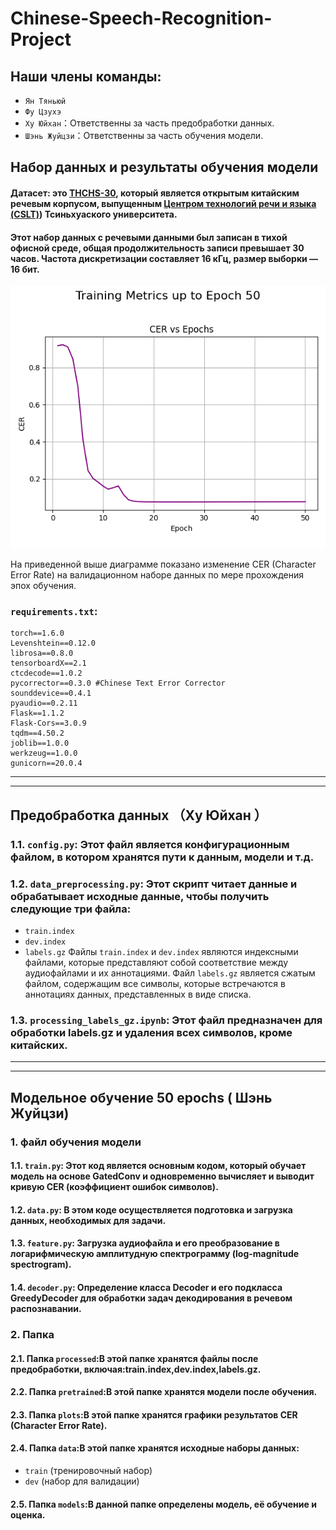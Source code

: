 # Chinese-Speech-Recognition-Project
## Наши члены команды: 
- `Ян Тяньюй`
- `Фу Цзухэ`
- `Ху Юйхан`：Ответственны за часть предобработки данных.
- `Шэнь Жуйцзи`：Ответственны за часть обучения модели.

## Набор данных и результаты обучения модели
#### Датасет: это [THCHS-30](https://www.openslr.org/18/), который является открытым китайским речевым корпусом, выпущенным [Центром технологий речи и языка (CSLT)](https://www.openslr.org/18/)) Тсиньхуаского университета.
#### Этот набор данных с речевыми данными был записан в тихой офисной среде, общая продолжительность записи превышает 30 часов. Частота дискретизации составляет 16 кГц, размер выборки — 16 бит.

![CER Plot](./plots/cer_epoch_50.png)

На приведенной выше диаграмме показано изменение CER (Character Error Rate) на валидационном наборе данных по мере прохождения эпох обучения.

### `requirements.txt`: 
```text
torch==1.6.0
Levenshtein==0.12.0
librosa==0.8.0
tensorboardX==2.1
ctcdecode==1.0.2
pycorrector==0.3.0 #Chinese Text Error Corrector
sounddevice==0.4.1
pyaudio==0.2.11
Flask==1.1.2
Flask-Cors==3.0.9
tqdm==4.50.2
joblib==1.0.0
werkzeug==1.0.0
gunicorn==20.0.4
```

---
---
## Предобработка данных （Ху Юйхан ）

### 1.1. `config.py`: Этот файл является конфигурационным файлом, в котором хранятся пути к данным, модели и т.д.
### 1.2. `data_preprocessing.py`: Этот скрипт читает данные и обрабатывает исходные данные, чтобы получить следующие три файла:
- `train.index`
- `dev.index`
- `labels.gz`
Файлы `train.index` и `dev.index` являются индексными файлами, которые представляют собой соответствие между аудиофайлами и их аннотациями.
Файл `labels.gz` является сжатым файлом, содержащим все символы, которые встречаются в аннотациях данных, представленных в виде списка.
### 1.3. `processing_labels_gz.ipynb`: Этот файл предназначен для обработки labels.gz и удаления всех символов, кроме китайских.

---
---
## Модельное обучение 50 epochs ( Шэнь Жуйцзи)

### 1. файл обучения модели
#### 1.1. `train.py`: Этот код является основным кодом, который обучает модель на основе GatedConv и одновременно вычисляет и выводит кривую CER (коэффициент ошибок символов).
#### 1.2. `data.py`: В этом коде осуществляется подготовка и загрузка данных, необходимых для задачи.
#### 1.3. `feature.py`: Загрузка аудиофайла и его преобразование в логарифмическую амплитудную спектрограмму (log-magnitude spectrogram).
#### 1.4. `decoder.py`: Определение класса Decoder и его подкласса GreedyDecoder для обработки задач декодирования в речевом распознавании.

### 2. Папка
#### 2.1. Папка `processed`:В этой папке хранятся файлы после предобработки, включая:train.index,dev.index,labels.gz.
#### 2.2. Папка `pretrained`:В этой папке хранятся модели после обучения.
#### 2.3. Папка `plots`:В этой папке хранятся графики результатов CER (Character Error Rate).
#### 2.4. Папка `data`:В этой папке хранятся исходные наборы данных:
- `train` (тренировочный набор)
- `dev` (набор для валидации)
#### 2.5. Папка `models`:В данной папке определены модель, её обучение и оценка.

